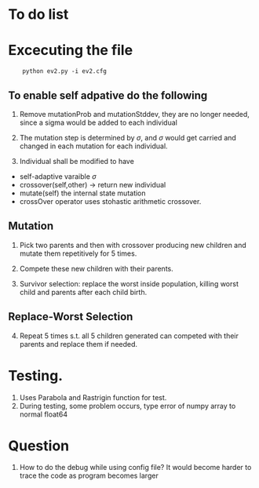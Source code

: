 # To do list
# Excecuting the file

```
    python ev2.py -i ev2.cfg
```
## To enable self adpative do the following
1. Remove mutationProb and mutationStddev, they are no longer needed, since a sigma would be added to each individual

2. The mutation step is determined by $\sigma$, and $\sigma$ would get carried and changed in each mutation for each individual.

3. Individual shall be modified to have
* self-adaptive varaible $\sigma$
* crossover(self,other) -> return new individual
* mutate(self) the internal state mutation
* crossOver operator uses stohastic arithmetic crossover.

## Mutation
1. Pick two parents and then with crossover producing new children and mutate them repetitively for 5 times.

2. Compete these new children with their parents.

3. Survivor selection: replace the worst inside population,
    killing worst child and parents after each child birth.

## Replace-Worst Selection
4. Repeat 5 times s.t. all 5 children generated can competed with their parents and replace them if needed.

# Testing.
1. Uses Parabola and Rastrigin function for test.
2. During testing, some problem occurs, type error of numpy array to normal float64

# Question
1. How to do the debug while using config file? It would become harder to trace the code as program becomes larger